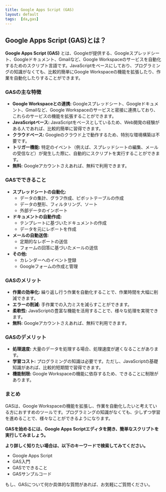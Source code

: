 ```yaml
---
title: Google Apps Script (GAS)
layout: default
tags:  [da,gas]
---
```


## Google Apps Script (GAS)とは？

**Google Apps Script (GAS)** とは、Googleが提供する、Googleスプレッドシート、Googleドキュメント、Gmailなど、Google Workspaceのサービスを自動化するためのスクリプト言語です。JavaScriptをベースにしており、プログラミングの知識がなくても、比較的簡単にGoogle Workspaceの機能を拡張したり、作業を自動化したりすることができます。

### GASの主な特徴

* **Google Workspaceとの連携:** Googleスプレッドシート、Googleドキュメント、Gmailなど、Google Workspaceのサービスと密接に連携しており、これらのサービスの機能を拡張することができます。
* **JavaScriptベース:** JavaScriptをベースとしているため、Web開発の経験がある人であれば、比較的簡単に習得できます。
* **クラウドベース:** Googleのクラウド上で動作するため、特別な環境構築は不要です。
* **トリガー機能:** 特定のイベント（例えば、スプレッドシートの編集、メールの受信など）が発生した際に、自動的にスクリプトを実行することができます。
* **無料:** Googleアカウントさえあれば、無料で利用できます。

### GASでできること

* **スプレッドシートの自動化:**
    * データの集計、グラフ作成、ピボットテーブルの作成
    * データの整形、フィルタリング、ソート
    * 外部データのインポート
* **ドキュメントの自動作成:**
    * テンプレートに基づいたドキュメントの作成
    * データを元にレポートを作成
* **メールの自動送信:**
    * 定期的なレポートの送信
    * フォームの回答に基づいたメールの送信
* **その他:**
    * カレンダーへのイベント登録
    * Googleフォームの作成と管理

### GASのメリット

* **作業の効率化:** 繰り返し行う作業を自動化することで、作業時間を大幅に削減できます。
* **エラーの削減:** 手作業での入力ミスを減らすことができます。
* **柔軟性:** JavaScriptの豊富な機能を活用することで、様々な処理を実現できます。
* **無料:** Googleアカウントさえあれば、無料で利用できます。

### GASのデメリット

* **処理速度:** 大量のデータを処理する場合、処理速度が遅くなることがあります。
* **学習コスト:** プログラミングの知識は必要です。ただし、JavaScriptの基礎知識があれば、比較的短期間で習得できます。
* **機能制限:** Google Workspaceの機能に依存するため、できることに制限があります。

### まとめ

GASは、Google Workspaceの機能を拡張し、作業を自動化したいと考えている方におすすめのツールです。プログラミングの知識がなくても、少しずつ学習を進めることで、様々なことができるようになります。

**GASを始めるには、Google Apps Scriptエディタを開き、簡単なスクリプトを実行してみましょう。**

**より詳しく知りたい場合は、以下のキーワードで検索してみてください。**

* Google Apps Script
* GAS入門
* GASでできること
* GASサンプルコード

もし、GASについて何か具体的な質問があれば、お気軽にご質問ください。
